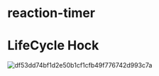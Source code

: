 # reaction-timer
# LifeCycle Hock

![df53dd74bf1d2e50b1cf1cfb49f776742d993c7a](https://user-images.githubusercontent.com/58136550/118035805-88188100-b38d-11eb-87f0-c260deca9aea.png)
